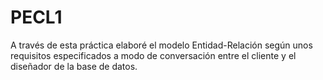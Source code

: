 # PECL1

A través de esta práctica elaboré el modelo Entidad-Relación según unos requisitos especificados a modo de conversación entre el cliente y el diseñador de la base de datos.